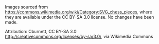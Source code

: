 Images sourced from https://commons.wikimedia.org/wiki/Category:SVG_chess_pieces, where they are available under the CC BY-SA 3.0 license. No changes have been made.

Attribution: Cburnett, CC BY-SA 3.0 <http://creativecommons.org/licenses/by-sa/3.0/>, via Wikimedia Commons
